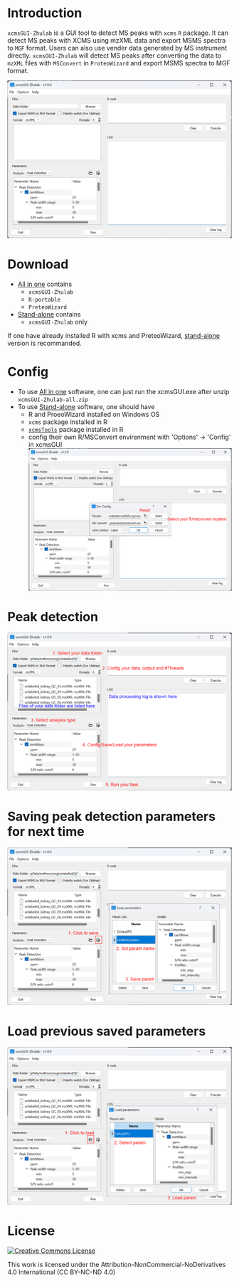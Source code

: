 # Introduction

`xcmsGUI-Zhulab` is a GUI tool to detect MS peaks with `xcms` `R` package. It can detect MS peaks with XCMS using mzXML data and export MSMS spectra to `MGF` format. Users can also use vender data generated by MS instrument directly. `xcmsGUI-Zhulab` will detect MS peaks after converting the data to `mzXML` files with `MSConvert` in `ProteoWizard` and export MSMS spectra to MGF format.

![Main window](figs/main.png)
# Download

- [All in one](./xcmsGUI.zip) contains
	- `xcmsGUI-Zhulab`
	- `R-portable`
	- `PreteoWizard`
- [Stand-alone](./xcmsGUI-standalone.zip) contains
	- `xcmsGUI-Zhulab` only 

If one have already installed R with xcms and PreteoWizard, [stand-alone](./xcmsGUI-standalone.zip) version is recommanded.

# Config

- To use [All in one](./xcmsGUI.zip) software, one can just run the xcmsGUI.exe after unzip `xcmsGUI-Zhulab-all.zip`
- To use [Stand-alone](./xcmsGUI-standalone.zip) software, one should have
	- R and ProeoWizard installed on Windows OS
	- `xcms` package installed in R
	- [`xcmsTools`](./xcmsTools_0.1.0.tar.gz) package installed in R
	-  config their own R/MSConvert envirenment with 'Options' -> 'Config' in xcmsGUI
![Env config](figs/config.png)

# Peak detection

![Data processing](figs/process.png)

# Saving peak detection parameters for next time

![Save param](figs/saveparam.png)

# Load previous saved parameters

![Load param](figs/loadparam.png)

# License
<a rel="license" href="https://creativecommons.org/licenses/by-nc-nd/4.0/"><img alt="Creative Commons License" style="border-width:0" src="https://i.creativecommons.org/l/by-nc-nd/4.0/88x31.png" /></a>

This work is licensed under the Attribution-NonCommercial-NoDerivatives 4.0 International (CC BY-NC-ND 4.0)